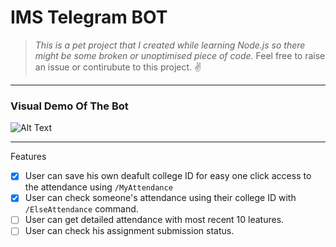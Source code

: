 # IMS Telegram BOT
> *This is a pet project that I created while learning Node.js so there might be some broken or unoptimised piece of code.* Feel free to raise an issue or contirubute to this project. ✌

---
### Visual Demo Of The Bot
![Alt Text](https://thumbs.gfycat.com/BowedNaughtyGraywolf-size_restricted.gif)


---
Features 
- [x] User can save his own deafult college ID for easy one click access to the attendance using `/MyAttendance`  
- [x] User can check someone's attendance using their college ID with `/ElseAttendance` command.
- [ ] User can get detailed attendance with most recent 10 leatures.
- [ ] User can check his assignment submission status.  
